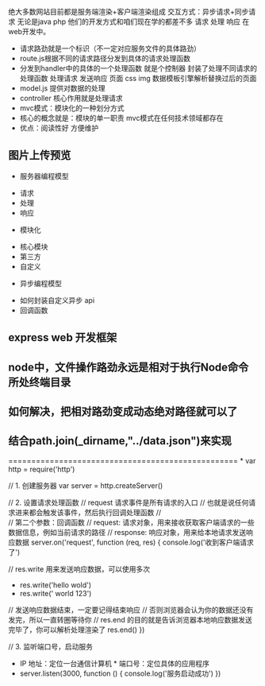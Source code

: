 绝大多数网站目前都是服务端渲染+客户端渲染组成
交互方式：异步请求+同步请求
无论是java php 他们的开发方式和咱们现在学的都差不多
请求
处理
响应
在web开发中。
* 请求路劲就是一个标识（不一定对应服务文件的具体路劲）
* route.js根据不同的请求路径分发到具体的请求处理函数
* 分发到handler中的具体的一个处理函数 就是个控制器
封装了处理不同请求的处理函数 处理请求 发送响应
页面 css img 数据模板引擎解析替换过后的页面
* model.js 提供对数据的处理
* controller 核心作用就是处理请求
* mvc模式：模块化的一种划分方式
* 核心的概念就是：模块的单一职责
mvc模式在任何技术领域都存在
* 优点：阅读性好 方便维护
## 图片上传预览
+ 服务器编程模型
* 请求
* 处理
* 响应
+ 模块化
* 核心模块
* 第三方
* 自定义
+ 异步编程模型
* 如何封装自定义异步 api
* 回调函数
## express web 开发框架
## node中，文件操作路劲永远是相对于执行Node命令所处终端目录
## 如何解决，把相对路劲变成动态绝对路径就可以了
## 结合path.join(_dirname,"../data.json")来实现
==================================================
*
var http = require('http')

// 1. 创建服务器
var server = http.createServer()

// 2. 设置请求处理函数
//    request 请求事件是所有请求的入口
//    也就是说任何请求进来都会触发该事件，然后执行回调处理函数
//    
//    第二个参数：回调函数
//      request: 请求对象，用来接收获取客户端请求的一些数据信息，例如当前请求的路径
//      response: 响应对象，用来给本地请求发送响应数据
server.on('request', function (req, res) {
  console.log('收到客户端请求了')

  // res.write 用来发送响应数据，可以使用多次
  * res.write('hello wold')
  * res.write(' world 123')

  // 发送响应数据结束，一定要记得结束响应
  // 否则浏览器会认为你的数据还没有发完，所以一直转圈等待你
  // res.end 的目的就是告诉浏览器本地响应数据发送完毕了，你可以解析处理渲染了
  res.end()
})

// 3. 监听端口号，启动服务
  *   IP 地址：定位一台通信计算机
    * 端口号：定位具体的应用程序
* server.listen(3000, function () {
  console.log('服务启动成功')
})





